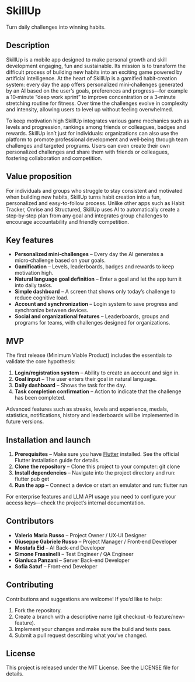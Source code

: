 # SkillUp

Turn daily challenges into winning habits.

## Description

SkillUp is a mobile app designed to make personal growth and skill development engaging, fun and sustainable. Its mission is to transform the difficult process of building new habits into an exciting game powered by artificial intelligence. At the heart of SkillUp is a gamified habit‑creation system: every day the app offers personalized mini‑challenges generated by an AI based on the user’s goals, preferences and progress—for example a 10‑minute “deep work sprint” to improve concentration or a 3‑minute stretching routine for fitness. Over time the challenges evolve in complexity and intensity, allowing users to level up without feeling overwhelmed.

To keep motivation high SkillUp integrates various game mechanics such as levels and progression, rankings among friends or colleagues, badges and rewards. SkillUp isn’t just for individuals: organizations can also use the platform to promote professional development and well‑being through team challenges and targeted programs. Users can even create their own personalized challenges and share them with friends or colleagues, fostering collaboration and competition.

## Value proposition

For individuals and groups who struggle to stay consistent and motivated when building new habits, SkillUp turns habit creation into a fun, personalized and easy-to-follow process. Unlike other apps such as Habit Tracker, Onrise and Structured, SkillUp uses AI to automatically create a step‑by‑step plan from any goal and integrates group challenges to encourage accountability and friendly competition.

## Key features

- **Personalized mini‑challenges** – Every day the AI generates a micro‑challenge based on your goals.
- **Gamification** – Levels, leaderboards, badges and rewards to keep motivation high.
- **Natural language goal definition** – Enter a goal and let the app turn it into daily tasks.
- **Simple dashboard** – A screen that shows only today’s challenge to reduce cognitive load.
- **Account and synchronization** – Login system to save progress and synchronize between devices.
- **Social and organizational features** – Leaderboards, groups and programs for teams, with challenges designed for organizations.

## MVP

The first release (Minimum Viable Product) includes the essentials to validate the core hypothesis:

1. **Login/registration system** – Ability to create an account and sign in.
2. **Goal input** – The user enters their goal in natural language.
3. **Daily dashboard** – Shows the task for the day.
4. **Task completion confirmation** – Action to indicate that the challenge has been completed.

Advanced features such as streaks, levels and experience, medals, statistics, notifications, history and leaderboards will be implemented in future versions.

## Installation and launch

1. **Prerequisites** – Make sure you have [Flutter](https://flutter.dev) installed. See the official Flutter installation guide for details.
2. **Clone the repository** – Clone this project to your computer:
   git clone <repository-url>
3. **Install dependencies** – Navigate into the project directory and run:
   flutter pub get
4. **Run the app** – Connect a device or start an emulator and run:
   flutter run

For enterprise features and LLM API usage you need to configure your access keys—check the project’s internal documentation.

## Contributors

- **Valerio Maria Russo** – Project Owner / UX‑UI Designer
- **Giuseppe Gabriele Russo** – Project Manager / Front‑end Developer
- **Mostafa Eid** – AI Back‑end Developer
- **Simone Frassinelli** – Test Engineer / QA Engineer
- **Gianluca Panzani** – Server Back‑end Developer
- **Sofia Satuf** – Front‑end Developer

## Contributing

Contributions and suggestions are welcome! If you’d like to help:

1. Fork the repository.
2. Create a branch with a descriptive name (git checkout -b feature/new-feature).
3. Implement your changes and make sure the build and tests pass.
4. Submit a pull request describing what you’ve changed.

## License

This project is released under the MIT License. See the LICENSE file for details.